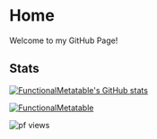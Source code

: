 # Home

Welcome to my GitHub Page!

## Stats

[![FunctionalMetatable's GitHub stats](https://github-readme-stats.vercel.app/api?username=FunctionalMetatable&theme=radical)](https://functionalmetatable.github.io)

<p align="left"> <a href="https://github.com/ryo-ma/github-profile-trophy"><img src="https://github-profile-trophy.vercel.app/?username=FunctionalMetatable&margin-w=15&margin-h=15" alt="FunctionalMetatable" /></a> </p>

<p align="left"> <img src="https://stats.9gr.repl.co/github/website/functionalmetatable/views.svg" alt="pf views" /> </p>
